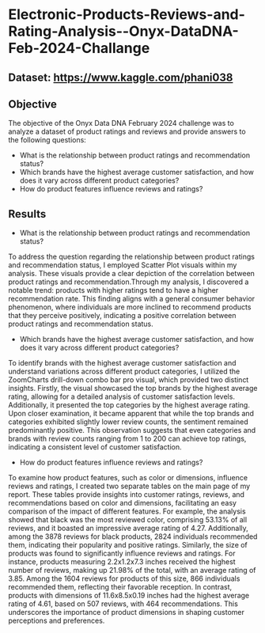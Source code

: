 # Electronic-Products-Reviews-and-Rating-Analysis--Onyx-DataDNA-Feb-2024-Challange

## Dataset: https://www.kaggle.com/phani038

## Objective
The objective of the Onyx Data DNA February 2024 challenge was to analyze a dataset of product ratings and reviews and provide answers to the following questions:
- What is the relationship between product ratings and recommendation status?
- Which brands have the highest average customer satisfaction, and how does it vary across different product categories?
- How do product features influence reviews and ratings?

## Results
- What is the relationship between product ratings and recommendation status?
  
To address the question regarding the relationship between product ratings and recommendation status, I employed Scatter Plot visuals within my analysis. 
These visuals provide a clear depiction of the correlation between product ratings and recommendation.Through my analysis, I discovered a notable trend: products with higher ratings tend to have a higher recommendation rate. 
This finding aligns with a general consumer behavior phenomenon, where individuals are more inclined to recommend products that they perceive positively, indicating a positive correlation between product ratings and recommendation status.

- Which brands have the highest average customer satisfaction, and how does it vary across different product categories?
  
To identify brands with the highest average customer satisfaction and understand variations across different product categories, I utilized the ZoomCharts drill-down combo bar pro visual, which provided two distinct insights.
Firstly, the visual showcased the top brands by the highest average rating, allowing for a detailed analysis of customer satisfaction levels. Additionally, it presented the top categories by the highest average rating.
Upon closer examination, it became apparent that while the top brands and categories exhibited slightly lower review counts, the sentiment remained predominantly positive.
This observation suggests that even categories and brands with review counts ranging from 1 to 200 can achieve top ratings, indicating a consistent level of customer satisfaction.

- How do product features influence reviews and ratings?
  
To examine how product features, such as color or dimensions, influence reviews and ratings, I created two separate tables on the main page of my report.
These tables provide insights into customer ratings, reviews, and recommendations based on color and dimensions, facilitating an easy comparison of the impact of different features. For example, the analysis showed that black was the most reviewed color, comprising 53.13% of all reviews, and it boasted an impressive average rating of 4.27. Additionally, among the 3878 reviews for black products, 2824 individuals recommended them, indicating their popularity and positive ratings. Similarly, the size of products was found to significantly influence reviews and ratings. For instance, products measuring 2.2x1.2x7.3 inches received the highest number of reviews, making up 21.98% of the total, with an average rating of 3.85. Among the 1604 reviews for products of this size, 866 individuals recommended them, reflecting their favorable reception. In contrast, products with dimensions of 11.6x8.5x0.19 inches had the highest average rating of 4.61, based on 507 reviews, with 464 recommendations. This underscores the importance of product dimensions in shaping customer perceptions and preferences.
